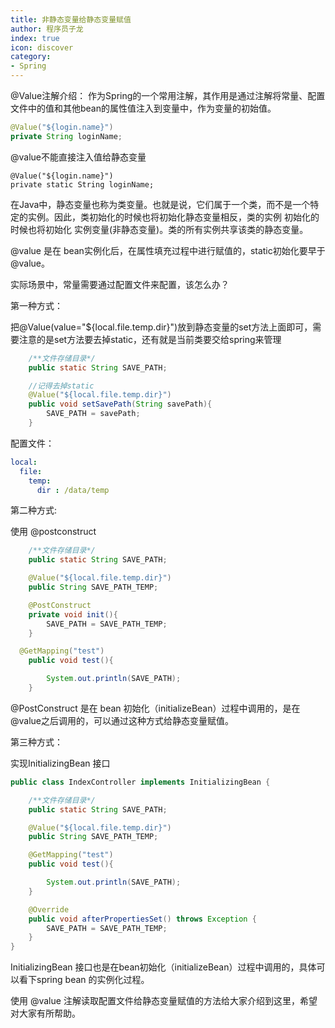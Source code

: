 ```yaml
---
title: 非静态变量给静态变量赋值
author: 程序员子龙
index: true
icon: discover
category:
- Spring
---
```

@Value注解介绍：
作为Spring的一个常用注解，其作用是通过注解将常量、配置文件中的值和其他bean的属性值注入到变量中，作为变量的初始值。

```java
@Value("${login.name}")
private String loginName;

```

@value不能直接注入值给静态变量

```
@Value("${login.name}")
private static String loginName;
```

在Java中，静态变量也称为类变量。也就是说，它们属于一个类，而不是一个特定的实例。因此，类初始化的时候也将初始化静态变量相反，类的实例 初始化的时候也将初始化 实例变量(非静态变量)。类的所有实例共享该类的静态变量。

@value 是在 bean实例化后，在属性填充过程中进行赋值的，static初始化要早于@value。

实际场景中，常量需要通过配置文件来配置，该怎么办？

第一种方式：

把@Value(value="${local.file.temp.dir}")放到静态变量的set方法上面即可，需要注意的是set方法要去掉static，还有就是当前类要交给spring来管理

```java
    /**文件存储目录*/
    public static String SAVE_PATH;

    //记得去掉static
    @Value("${local.file.temp.dir}")
    public void setSavePath(String savePath){
        SAVE_PATH = savePath;
    }


```

配置文件：

```yaml
local:
  file:
    temp:
      dir : /data/temp
```

第二种方式:

使用 @postconstruct

```java
    /**文件存储目录*/
    public static String SAVE_PATH;

    @Value("${local.file.temp.dir}")
    public String SAVE_PATH_TEMP;

    @PostConstruct
    private void init(){
        SAVE_PATH = SAVE_PATH_TEMP;
    }

  @GetMapping("test")
    public void test(){

        System.out.println(SAVE_PATH);
    }

```

@PostConstruct 是在 bean 初始化（initializeBean）过程中调用的，是在@value之后调用的，可以通过这种方式给静态变量赋值。

第三种方式：

实现InitializingBean 接口

```java
public class IndexController implements InitializingBean {

    /**文件存储目录*/
    public static String SAVE_PATH;

    @Value("${local.file.temp.dir}")
    public String SAVE_PATH_TEMP;

    @GetMapping("test")
    public void test(){

        System.out.println(SAVE_PATH);
    }

    @Override
    public void afterPropertiesSet() throws Exception {
        SAVE_PATH = SAVE_PATH_TEMP;
    }
}

```

InitializingBean 接口也是在bean初始化（initializeBean）过程中调用的，具体可以看下spring bean 的实例化过程。

使用 @value 注解读取配置文件给静态变量赋值的方法给大家介绍到这里，希望对大家有所帮助。
